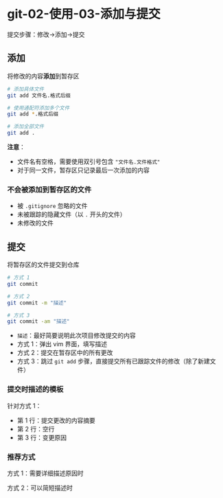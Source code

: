 # git-02-使用-03-添加与提交

提交步骤：修改->添加->提交

## 添加

将修改的内容**添加**到暂存区

```bash
# 添加具体文件
git add 文件名.格式后缀

# 使用通配符添加多个文件
git add *.格式后缀

# 添加全部文件
git add .
```

**注意**：

- 文件名有空格，需要使用双引号包含 `"文件名.文件格式"`
- 对于同一文件，暂存区只记录最后一次添加的内容

### 不会被添加到暂存区的文件

- 被 `.gitignore` 忽略的文件
- 未被跟踪的隐藏文件（以 `.` 开头的文件）
- 未修改的文件

## 提交

将暂存区的文件提交到仓库

```bash
# 方式 1
git commit

# 方式 2
git commit -m "描述"

# 方式 3
git commit -am "描述"
```

- `描述`：最好简要说明此次项目修改提交的内容
- 方式 1：弹出 vim 界面，填写描述
- 方式 2：提交在暂存区中的所有更改
- 方式 3：跳过 `git add` 步骤，直接提交所有已跟踪文件的修改（除了新建文件）

### 提交时描述的模板

针对方式 1：

- 第 1 行：提交更改的内容摘要
- 第 2 行：空行
- 第 3 行：变更原因

### 推荐方式

方式 1：需要详细描述原因时

方式 2：可以简短描述时
